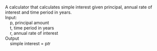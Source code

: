 A calculator that calculates simple interest given principal, annual rate of interest and time period in years.<br/>
Input:<br/>
&nbsp;&nbsp;&nbsp;&nbsp;p, principal amount<br/>
&nbsp;&nbsp;&nbsp;&nbsp;t, time period in years<br/>
&nbsp;&nbsp;&nbsp;&nbsp;r, annual rate of interest<br/>
Output<br/>
&nbsp;&nbsp;&nbsp;&nbsp;simple interest = p*t*r<br/>

